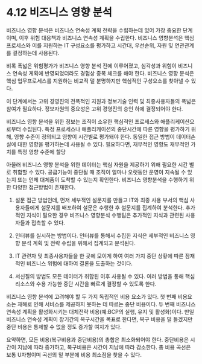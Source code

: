 # 4.12 비즈니스 영향 분석

비즈니스 영향 분석은 비즈니스 연속성 계획 전략을 수립하는데 있어 가장 중요한 단계이며, 이후 위험 대응책과 비즈니스 연속성 계획을 수립한다. 비즈니스 영향분석은 핵심 프로세스와 이를 지원하는 IT 구성요소를 평가하고 시간대, 우선순위, 자원 및 연관관계를 결정하는데 사용된다.

비록 폭넓은 위험평가가 비즈니스 영향 분석 전에 이루어졌고, 심각성과 위험이 비즈니스 연속성 게획에 반영되었더라도 경험상 중복 체크를 해야 한다. 비즈니스 영향 분석은 핵심 업무프로세스를 지원하는 비교적 덜 분명하지만 핵심적인 구성요소를 찾아낼 수 있다.

이 단계에서는 고위 경영진의 전폭적인 지원과 정보기술 인력 및 최종사용자들의 폭넓은 참여가 필요하다. 정보자원의 중요성은 고위 경영진의 승인 하에 결정되어야 한다.

비즈니스 영향 분석을 위한 정보는 조직이 소유한 핵심적인 프로세스와 애플리케이션으로부터 수집된다. 특정 프로세스나 애플리케이션의 중단시간에 따른 영향을 평가하기 위해, 영향 수준이 정의되고 영향이 시간별로 평가돼야 한다. 동일한 접근 방법이 데이터손실에 대한 영향을 평가하는데 사용될 수 있다. 필요하다면, 재무적인 영향도 재무적인 가치를 특정 영향 수준에 할당

아울러 비즈니스 영향 분석을 위한 데이터는 핵심 자원을 제공하기 위해 필요한 시간 별로 취합할 수 있다. 공급기능이 중단될 때 조직이 얼마나 오랫동안 운영이 지속될 수 있는지 또는 언제 대체품이 도착할 수 있는지 확인한다. 비즈니스 영향분석을 수행하기 위한 다양한 접근방법이 존재한다. 

1. 설문 접근 방법인데, 먼저 세부적인 설문지를 만들고 IT와 최종 사용 부서의 핵심 사용자들에게 설문지를 배포하여 설문은 수행한 후 설문지를 집계하여 분석한다. 추가적인 지식이 필요한 경우 비즈니스 영향분석 수행팀은 추가적인 지식과 관련된 사용자들과 접촉할 수 있다.

2. 인터뷰를 실시하는 방법이다. 인터뷰를 통해서 수집한 지식은 세부적인 비즈니스 영향 분석 계획 및 전략 수립을 위해서 집계되고 분석된다. 

3. IT 관련자 및 최종사용자들을 한 곳에 모이게 하여 여러 가지 중단 상황에 따른 잠재적인 비즈니스 위험에 대하여 결론을 도출하는 것이다.

4. 서신질의 방법도 모든 데이터가 취합된 이후 사용될 수 있다. 여러 방법을 통해 핵심 리소스와 수용 가능한 중단 시간을 빠르게 결정할 수 있도록 한다.

비즈니스 영향 분석에 고려해야 할 두 가지 독립적인 비용 요소가 있다. 첫 번째 비용요소는 재해로 인해 서비스를 제공하지 못하는 데 따르는 중단 비용이다. 두 번째 비즈니스 연속성 계획을 활성화시키는 대체전략 비용(예:BCP의 실행, 유지 및 활성화)이다. 만일 비즈니스 연속성 계획이 장기간의 복구시간을 목표로 한다면, 복구 비용을 덜 들겠지만 중단 비용은 통제할 수 없을 정도 증가할 여지가 있다.

요약하면, 모든 비용(복구비용과 중단비용)의 총합은 최소화되어야 한다. 중단비용은 시간이 지남에 따라 증가하고, 복구비용은 시간이 지남에 따라 감소한다. 총 비용 곡선은 보통 U자형이며 곡선의 밑 부분에 비용 최소점을 찾을 수 있다.
